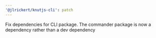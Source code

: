 ```yaml
---
'@jlrickert/knutjs-cli': patch
---
```


Fix dependencies for CLI package. The commander package is now a dependency
rather than a dev dependency
